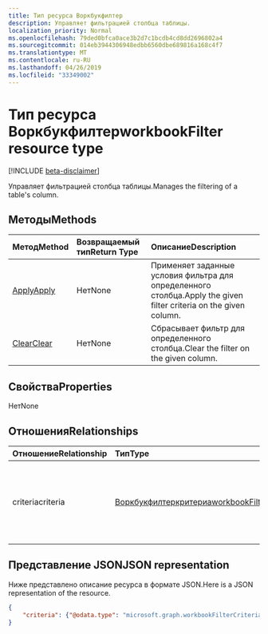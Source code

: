 ```yaml
---
title: Тип ресурса Воркбукфилтер
description: Управляет фильтрацией столбца таблицы.
localization_priority: Normal
ms.openlocfilehash: 79ded0bfca0ace3b2d7c1bcdb4cd8dd2696802a4
ms.sourcegitcommit: 014eb3944306948edbb6560dbe689816a168c4f7
ms.translationtype: MT
ms.contentlocale: ru-RU
ms.lasthandoff: 04/26/2019
ms.locfileid: "33349002"
---
```

# <a name="workbookfilter-resource-type"></a><span data-ttu-id="f59f1-103">Тип ресурса Воркбукфилтер</span><span class="sxs-lookup"><span data-stu-id="f59f1-103">workbookFilter resource type</span></span>

[!INCLUDE [beta-disclaimer](../../includes/beta-disclaimer.md)]

<span data-ttu-id="f59f1-104">Управляет фильтрацией столбца таблицы.</span><span class="sxs-lookup"><span data-stu-id="f59f1-104">Manages the filtering of a table's column.</span></span>


## <a name="methods"></a><span data-ttu-id="f59f1-105">Методы</span><span class="sxs-lookup"><span data-stu-id="f59f1-105">Methods</span></span>

| <span data-ttu-id="f59f1-106">Метод</span><span class="sxs-lookup"><span data-stu-id="f59f1-106">Method</span></span>           | <span data-ttu-id="f59f1-107">Возвращаемый тип</span><span class="sxs-lookup"><span data-stu-id="f59f1-107">Return Type</span></span>    |<span data-ttu-id="f59f1-108">Описание</span><span class="sxs-lookup"><span data-stu-id="f59f1-108">Description</span></span>|
|:---------------|:--------|:----------|
|[<span data-ttu-id="f59f1-109">Apply</span><span class="sxs-lookup"><span data-stu-id="f59f1-109">Apply</span></span>](../api/filter-apply.md)|<span data-ttu-id="f59f1-110">Нет</span><span class="sxs-lookup"><span data-stu-id="f59f1-110">None</span></span>|<span data-ttu-id="f59f1-111">Применяет заданные условия фильтра для определенного столбца.</span><span class="sxs-lookup"><span data-stu-id="f59f1-111">Apply the given filter criteria on the given column.</span></span>|
|[<span data-ttu-id="f59f1-112">Clear</span><span class="sxs-lookup"><span data-stu-id="f59f1-112">Clear</span></span>](../api/filter-clear.md)|<span data-ttu-id="f59f1-113">Нет</span><span class="sxs-lookup"><span data-stu-id="f59f1-113">None</span></span>|<span data-ttu-id="f59f1-114">Сбрасывает фильтр для определенного столбца.</span><span class="sxs-lookup"><span data-stu-id="f59f1-114">Clear the filter on the given column.</span></span>|

## <a name="properties"></a><span data-ttu-id="f59f1-115">Свойства</span><span class="sxs-lookup"><span data-stu-id="f59f1-115">Properties</span></span>
<span data-ttu-id="f59f1-116">Нет</span><span class="sxs-lookup"><span data-stu-id="f59f1-116">None</span></span>

## <a name="relationships"></a><span data-ttu-id="f59f1-117">Отношения</span><span class="sxs-lookup"><span data-stu-id="f59f1-117">Relationships</span></span>
| <span data-ttu-id="f59f1-118">Отношение</span><span class="sxs-lookup"><span data-stu-id="f59f1-118">Relationship</span></span> | <span data-ttu-id="f59f1-119">Тип</span><span class="sxs-lookup"><span data-stu-id="f59f1-119">Type</span></span>   |<span data-ttu-id="f59f1-120">Описание</span><span class="sxs-lookup"><span data-stu-id="f59f1-120">Description</span></span>|
|:---------------|:--------|:----------|
|<span data-ttu-id="f59f1-121">criteria</span><span class="sxs-lookup"><span data-stu-id="f59f1-121">criteria</span></span>|[<span data-ttu-id="f59f1-122">Воркбукфилтеркритериа</span><span class="sxs-lookup"><span data-stu-id="f59f1-122">workbookFilterCriteria</span></span>](workbookfiltercriteria.md)|<span data-ttu-id="f59f1-123">Текущий фильтр, заданный для определенного столбца.</span><span class="sxs-lookup"><span data-stu-id="f59f1-123">The currently applied filter on the given column.</span></span> <span data-ttu-id="f59f1-124">Только для чтения.</span><span class="sxs-lookup"><span data-stu-id="f59f1-124">Read-only.</span></span>|


## <a name="json-representation"></a><span data-ttu-id="f59f1-125">Представление JSON</span><span class="sxs-lookup"><span data-stu-id="f59f1-125">JSON representation</span></span>

<span data-ttu-id="f59f1-126">Ниже представлено описание ресурса в формате JSON.</span><span class="sxs-lookup"><span data-stu-id="f59f1-126">Here is a JSON representation of the resource.</span></span>

<!-- {
  "blockType": "resource",
  "optionalProperties": [
     "legacyId"
  ],
  "keyProperty": "id",
  "baseType":"microsoft.graph.entity",
  "@odata.type": "microsoft.graph.workbookFilter"
}-->

```json
{
    "criteria": {"@odata.type": "microsoft.graph.workbookFilterCriteria"}
}

```
<!-- uuid: 8fcb5dbc-d5aa-4681-8e31-b001d5168d79
2015-10-25 14:57:30 UTC -->
<!--
{
  "type": "#page.annotation",
  "description": "Filter resource",
  "keywords": "",
  "section": "documentation",
  "tocPath": "",
  "suppressions": []
}
-->
